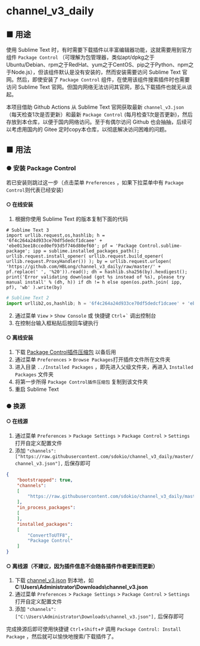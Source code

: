 # channel_v3_daily

## ■ 用途

使用 Sublime Text 时，有时需要下载插件以丰富编辑器功能，这就需要用到官方组件 `Package Control` （可理解为包管理器，类似apt/dpkg之于Ubuntu/Debian、rpm之于RedHat、yum之于CentOS、pip之于Python、npm之于Node.js），但该组件默认是没有安装的，然而安装需要访问 Sublime Text 官网。然后，即使安装了 `Package Control` 组件，在使用该组件搜索插件时也需要访问 Sublime Text 官网。但国内网络无法访问其官网，那么下载插件也就无从谈起。

本项目借助 Github Actions 从 Sublime Text 官网获取最新 `channel_v3.json`（每天检查1次是否更新）和最新 `Package Control` (每月检查1次是否更新)，然后存放到本仓库，以便于国内网络访问。至于有偶尔访问 Github 也会抽抽，后续可以考虑用国内的 Gitee 定时copy本仓库，以彻底解决访问困难的问题。

## ■ 用法

### ● 安装 Package Control

若已安装则跳过这一步（点击菜单 `Preferences` ，如果下拉菜单中有 `Package Control`则代表已经安装）

#### ○ 在线安装
  
  1. 根据你使用 Sublime Text 的版本复制下面的代码
```python3
# Sublime Text 3
import urllib.request,os,hashlib; h = '6f4c264a24d933ce70df5dedcf1dcaee' + 'ebe013ee18cced0ef93d5f746d80ef60'; pf = 'Package Control.sublime-package'; ipp = sublime.installed_packages_path(); urllib.request.install_opener( urllib.request.build_opener( urllib.request.ProxyHandler()) ); by = urllib.request.urlopen( 'https://github.com/HBLong/channel_v3_daily/raw/master/' + pf.replace(' ', '%20')).read(); dh = hashlib.sha256(by).hexdigest(); print('Error validating download (got %s instead of %s), please try manual install' % (dh, h)) if dh != h else open(os.path.join( ipp, pf), 'wb' ).write(by)
```
```python
# Sublime Text 2
import urllib2,os,hashlib; h = '6f4c264a24d933ce70df5dedcf1dcaee' + 'ebe013ee18cced0ef93d5f746d80ef60'; pf = 'Package Control.sublime-package'; ipp = sublime.installed_packages_path(); os.makedirs( ipp ) if not os.path.exists(ipp) else None; urllib2.install_opener( urllib2.build_opener( urllib2.ProxyHandler()) ); by = urllib2.urlopen( 'https://github.com/HBLong/channel_v3_daily/raw/master/' + pf.replace(' ', '%20')).read(); dh = hashlib.sha256(by).hexdigest(); open( os.path.join( ipp, pf), 'wb' ).write(by) if dh == h else None; print('Error validating download (got %s instead of %s), please try manual install' % (dh, h) if dh != h else 'Please restart Sublime Text to finish installation')
```
  2. 通过菜单 `View` > `Show Console` 或 快捷键 `Ctrl`+`` ` `` 调出控制台
  3. 在控制台输入框粘贴后按回车键执行
  
#### ○ 离线安装
  
  1. 下载 [Package Control插件压缩包](https://github.com/sdokio/channel_v3_daily/raw/master/Package%20Control.sublime-package) 以备后用
  1. 通过菜单 `Preferences` > `Browse Packages`打开插件文件所在文件夹
  1. 进入目录 `../Installed Packages` ，即先进入父级文件夹，再进入 `Installed Packages` 文件夹
  1. 将第一步所得 `Package Control插件压缩包` 复制到该文件夹
  1. 重启 Sublime Text

### ● 换源

#### ○ 在线源

  1. 通过菜单 `Preferences` > `Package Settings` > `Package Control` > `Settings` 打开自定义配置文件
  1. 添加 `"channels": ["https://raw.githubusercontent.com/sdokio/channel_v3_daily/master/channel_v3.json"],` 后保存即可
```json
{
	"bootstrapped": true,
	"channels":
	[
		"https://raw.githubusercontent.com/sdokio/channel_v3_daily/master/channel_v3.json"
	],
	"in_process_packages":
	[
	],
	"installed_packages":
	[
		"ConvertToUTF8",
		"Package Control"
	]
}
```


#### ○ 离线源（不建议，因为插件信息不会随各插件作者更新而更新）

  1. 下载 [channel_v3.json](https://github.com/sdokio/channel_v3_daily/raw/master/channel_v3.json) 到本地，如 **C:\Users\Administrator\Downloads\channel_v3.json**
  1. 通过菜单 `Preferences` > `Package Settings` > `Package Control` > `Settings` 打开自定义配置文件
  1. 添加 `"channels": ["C:\Users\Administrator\Downloads\channel_v3.json"],` 后保存即可

  完成换源后即可使用快捷键 `Ctrl`+`Shift`+`P` 调用 `Package Control: Install Package` ，然后就可以愉快地搜索/下载插件了。

